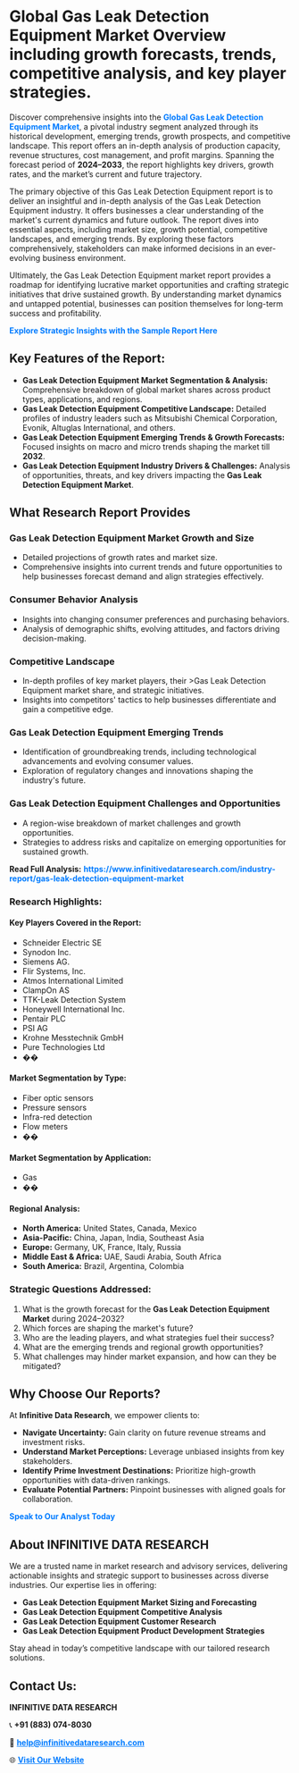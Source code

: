 <h1>Global Gas Leak Detection Equipment Market Overview including growth forecasts, trends, competitive analysis, and key player strategies.</h1>
<p>
Discover comprehensive insights into the 
<a href="https://www.infinitivedataresearch.com/industry-report/gas-leak-detection-equipment-market" rel="dofollow" style="color: #007BFF; text-decoration: none;"><strong>Global Gas Leak Detection Equipment Market</strong></a>, a pivotal industry segment analyzed through its historical development, emerging trends, growth prospects, and competitive landscape. This report offers an in-depth analysis of production capacity, revenue structures, cost management, and profit margins. Spanning the forecast period of <strong>2024–2033</strong>, the report highlights key drivers, growth rates, and the market’s current and future trajectory.
</p>
<p>
The primary objective of this Gas Leak Detection Equipment report is to deliver an insightful and in-depth analysis of the Gas Leak Detection Equipment industry. It offers businesses a clear understanding of the market's current dynamics and future outlook. The report dives into essential aspects, including market size, growth potential, competitive landscapes, and emerging trends. By exploring these factors comprehensively, stakeholders can make informed decisions in an ever-evolving business environment.
</p>
<p>
Ultimately, the Gas Leak Detection Equipment market report provides a roadmap for identifying lucrative market opportunities and crafting strategic initiatives that drive sustained growth. By understanding market dynamics and untapped potential, businesses can position themselves for long-term success and profitability.
</p>
<p>
<a href="https://www.infinitivedataresearch.com/request-sample/reportId=110014" style="color: #007BFF; text-decoration: none;"><strong>Explore Strategic Insights with the Sample Report Here</strong></a>
</p>

<h2>Key Features of the Report:</h2>
<ul>
<li><strong>Gas Leak Detection Equipment Market Segmentation & Analysis:</strong> Comprehensive breakdown of global market shares across product types, applications, and regions.</li>
<li><strong>Gas Leak Detection Equipment Competitive Landscape:</strong> Detailed profiles of industry leaders such as Mitsubishi Chemical Corporation, Evonik, Altuglas International, and others.</li>
<li><strong>Gas Leak Detection Equipment Emerging Trends & Growth Forecasts:</strong> Focused insights on macro and micro trends shaping the market till <strong>2032</strong>.</li>
<li><strong>Gas Leak Detection Equipment Industry Drivers & Challenges:</strong> Analysis of opportunities, threats, and key drivers impacting the <strong>Gas Leak Detection Equipment Market</strong>.</li>
</ul>

<h2>What Research Report Provides</h2>
<h3>Gas Leak Detection Equipment Market Growth and Size</h3>
<ul>
<li>Detailed projections of growth rates and market size.</li>
<li>Comprehensive insights into current trends and future opportunities to help businesses forecast demand and align strategies effectively.</li>
</ul>

<h3>Consumer Behavior Analysis</h3>
<ul>
<li>Insights into changing consumer preferences and purchasing behaviors.</li>
<li>Analysis of demographic shifts, evolving attitudes, and factors driving decision-making.</li>
</ul>

<h3>Competitive Landscape</h3>
<ul>
<li>In-depth profiles of key market players, their >Gas Leak Detection Equipment market share, and strategic initiatives.</li>
<li>Insights into competitors' tactics to help businesses differentiate and gain a competitive edge.</li>
</ul>

<h3>Gas Leak Detection Equipment Emerging Trends</h3>
<ul>
<li>Identification of groundbreaking trends, including technological advancements and evolving consumer values.</li>
<li>Exploration of regulatory changes and innovations shaping the industry's future.</li>
</ul>

<h3>Gas Leak Detection Equipment Challenges and Opportunities</h3>
<ul>
<li>A region-wise breakdown of market challenges and growth opportunities.</li>
<li>Strategies to address risks and capitalize on emerging opportunities for sustained growth.</li>
</ul>
<p><strong>Read Full Analysis:</strong> <a href="https://www.infinitivedataresearch.com/industry-report/gas-leak-detection-equipment-market" rel="dofollow" style="color: #007BFF; text-decoration: none;"><strong>https://www.infinitivedataresearch.com/industry-report/gas-leak-detection-equipment-market</strong></a></p>
<h3>Research Highlights:</h3>
<h4>Key Players Covered in the Report:</h4>
<ul><li>Schneider Electric SE</li><li>Synodon Inc.</li><li>Siemens AG.</li><li>Flir Systems, Inc.</li><li>Atmos International Limited</li><li>ClampOn AS</li><li>TTK-Leak Detection System</li><li>Honeywell International Inc.</li><li>Pentair PLC</li><li>PSI AG</li><li>Krohne Messtechnik GmbH</li><li>Pure Technologies Ltd</li><li>��</li></ul>
<h4>Market Segmentation by Type:</h4>
<ul><li>Fiber optic sensors</li><li>Pressure sensors</li><li>Infra-red detection</li><li>Flow meters</li><li>��</li></ul>
<h4>Market Segmentation by Application:</h4>
<ul><li>Gas</li><li>��</li></ul>

<h4>Regional Analysis:</h4>
<ul>
<li><strong>North America:</strong> United States, Canada, Mexico</li>
<li><strong>Asia-Pacific:</strong> China, Japan, India, Southeast Asia</li>
<li><strong>Europe:</strong> Germany, UK, France, Italy, Russia</li>
<li><strong>Middle East & Africa:</strong> UAE, Saudi Arabia, South Africa</li>
<li><strong>South America:</strong> Brazil, Argentina, Colombia</li>
</ul>

<h3>Strategic Questions Addressed:</h3>
<ol>
<li>What is the growth forecast for the <strong>Gas Leak Detection Equipment Market</strong> during 2024–2032?</li>
<li>Which forces are shaping the market's future?</li>
<li>Who are the leading players, and what strategies fuel their success?</li>
<li>What are the emerging trends and regional growth opportunities?</li>
<li>What challenges may hinder market expansion, and how can they be mitigated?</li>
</ol>

<h2>Why Choose Our Reports?</h2>
<p>At <strong>Infinitive Data Research</strong>, we empower clients to:</p>
<ul>
<li><strong>Navigate Uncertainty:</strong> Gain clarity on future revenue streams and investment risks.</li>
<li><strong>Understand Market Perceptions:</strong> Leverage unbiased insights from key stakeholders.</li>
<li><strong>Identify Prime Investment Destinations:</strong> Prioritize high-growth opportunities with data-driven rankings.</li>
<li><strong>Evaluate Potential Partners:</strong> Pinpoint businesses with aligned goals for collaboration.</li>
</ul>
<p><a href="https://www.infinitivedataresearch.com/industry-report/gas-leak-detection-equipment-market" rel="dofollow" style="color: #007BFF; text-decoration: none;"><strong>Speak to Our Analyst Today</strong></a></p>

<h2>About INFINITIVE DATA RESEARCH</h2>
<p>We are a trusted name in market research and advisory services, delivering actionable insights and strategic support to businesses across diverse industries. Our expertise lies in offering:</p>
<ul>
<li><strong>Gas Leak Detection Equipment Market Sizing and Forecasting</strong></li>
<li><strong>Gas Leak Detection Equipment Competitive Analysis</strong></li>
<li><strong>Gas Leak Detection Equipment Customer Research</strong></li>
<li><strong>Gas Leak Detection Equipment Product Development Strategies</strong></li>
</ul>
<p>Stay ahead in today’s competitive landscape with our tailored research solutions.</p>

<h2>Contact Us:</h2>
<p><strong>INFINITIVE DATA RESEARCH</strong></p>
<p>📞 <strong>+91 (883) 074-8030</strong></p>
<p>📧 <strong><a href="mailto:help@infinitivedataresearch.com" style="color: #007BFF;">help@infinitivedataresearch.com</a></strong></p>
<p>🌐 <strong><a href="https://www.infinitivedataresearch.com" rel="dofollow" style="color: #007BFF;">Visit Our Website</a></strong></p>